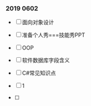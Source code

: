 ### 2019	0602



- [ ] 面向对象设计
- [ ] 准备个人秀===技能秀PPT
- [ ] OOP





- [ ] 软件数据库字段含义
- [ ] C#常见知识点
- [ ] 1
- [ ] 